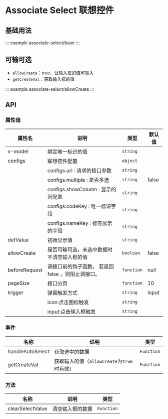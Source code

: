 <!--
 * @Description:
 * @Date: 2024-07-16 13:49:04
 * @LastEditTime: 2024-08-14 11:56:30
-->

# Associate Select 联想控件

## 基础用法

::: example
associate-select/base
:::

## 可输可选

- `allowCreate`：true，让输入框的值可输入
- `getCreateVal`：获取输入框的值

::: example
associate-select/allowCreate
:::

## API

### 属性值

<div class="doc-table column4">

| 属性名        | 说明                                               | 类型       | 默认值 |
| ------------- | -------------------------------------------------- | ---------- | ------ |
| v-model       | 绑定唯一标识的值                                   | `string`   |        |
| configs       | 联想控件配置                                       | `object`   |        |
|               | configs.url : 请求的接口参数                       | `string`   |        |
|               | configs.multiple : 是否多选                        | `string`   | false  |
|               | configs.showColumn : 显示的列配置                  | `string`   |        |
|               | configs.codeKey : 唯一标识字段                     | `string`   |        |
|               | configs.nameKey : 标签展示的字段                   | `string`   |        |
| defValue      | 初始显示值                                         | `string`   |        |
| allowCreate   | 是否可输可选，未选中数据时不清空输入框的值         | `boolean`  | false  |
| beforeRequest | 调接口前的钩子函数， 若返回 false ，则阻止调接口。 | `function` | null   |
| pageSize      | 接口分页                                           | `function` | 10     |
| trigger       | 弹窗触发方式                                       | `string`   | input   |
|               | icon:点击图标触发                                  | `string`   |        |
|               | input:点击输入框触发                               | `string`   |        |

</div>

### 事件

<div class="doc-table column3">

| 名称             | 说明                                        | 类型       |
| ---------------- | ------------------------------------------- | ---------- |
| handleAutoSelect | 获取选中的数据                              | `Function` |
| getCreateVal     | 获取输入的值（`allowCreate`为`true`时有效） | `Function` |

</div>

### 方法

<div class="doc-table column3">

| 名称             | 说明             | 类型       |
| ---------------- | ---------------- | ---------- |
| clearSelectValue | 清空输入框的数据 | `Function` |

</div>
